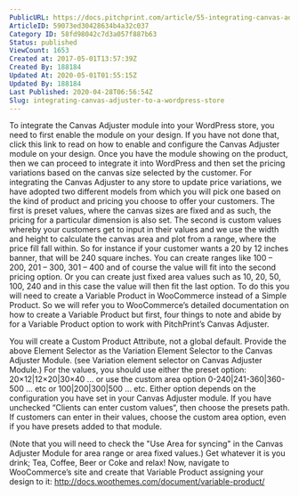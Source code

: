 ```yaml
---
PublicURL: https://docs.pitchprint.com/article/55-integrating-canvas-adjuster-to-a-wordpress-store
ArticleID: 59073ed30428634b4a32c037
Category ID: 58fd98042c7d3a057f887b63
Status: published
ViewCount: 1653
Created at: 2017-05-01T13:57:39Z
Created By: 188184
Updated At: 2020-05-01T01:55:15Z
Updated By: 188184
Last Published: 2020-04-28T06:56:54Z
Slug: integrating-canvas-adjuster-to-a-wordpress-store
---
```


 To integrate the Canvas Adjuster module into your WordPress store, you need to first enable the module on your design. If you have not done that, click this  link to read on how to enable and configure the Canvas Adjuster module on your design. Once you have the module showing on the product, then we can proceed to integrate it into WordPress and then set the pricing variations based on the canvas size selected by the customer.
 For integrating the Canvas Adjuster to any store to update price variations, we have adopted two different models from which you will pick one based on the kind of product and pricing you choose to offer your customers. The first is  preset values, where the canvas sizes are fixed and as such, the pricing for a particular dimension is also set. The second is custom values whereby your customers get to input in their values and we use the width and height to calculate the canvas area and plot from a range, where the price fill fall within. So for instance if your customer wants a 20 by 12 inches banner, that will be 240 square inches. You can create ranges like 100 – 200, 201 – 300, 301 – 400 and of course the value will fit into the second pricing option. Or you can create just fixed area values such as 10, 20, 50, 100, 240 and in this case the value will then fit the last option.
 To do this you will need to create a Variable Product in WooCommerce instead of a Simple Product. So we will refer you to WooCommerce’s detailed documentation on how to create a Variable Product but first, four things to note and abide by for a Variable Product option to work with PitchPrint’s Canvas Adjuster.

You will create a Custom Product Attribute, not a global default.
Provide the above Element Selector as the Variation Element Selector to the Canvas Adjuster Module. 
 (see Variation element selector on Canvas Adjuster Module.)
For the values, you should use either the preset option: 20×12|12×20|30×40 ... or use the custom area option 0-240|241-360|360-500  ... etc or 100|200|300|500 ... etc. Either option depends on the configuration you have set in your Canvas Adjuster module. If you have unchecked “Clients can enter custom values“, then choose the presets path. If customers can enter in their values, choose the custom area option, even if you have presets added to that module.
 
 (Note that you will need to check the "Use Area for syncing" in the Canvas Adjuster Module for area range or area fixed values.) 
Get whatever it is you drink; Tea, Coffee, Beer or Coke and relax!
 Now, navigate to WooCommerce’s site and create that Variable Product assigning your design to it:  http://docs.woothemes.com/document/variable-product/